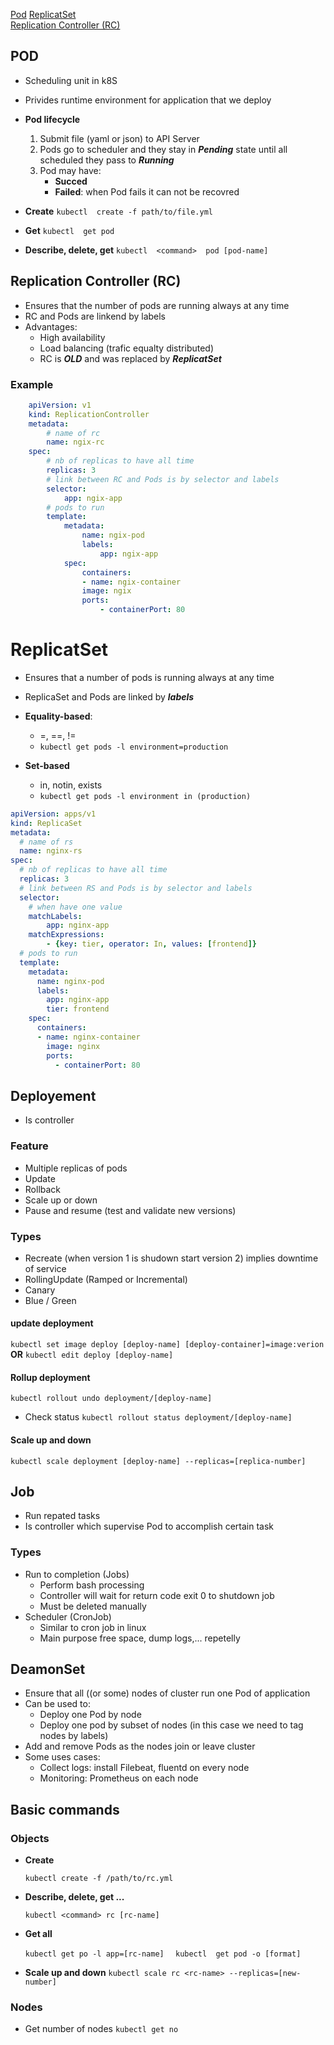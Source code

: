 [Pod](#headers)
[ReplicatSet](#emphasis)  
[Replication Controller (RC)](#emphasis)  

## POD

* Scheduling unit in k8S
* Privides runtime environment for application that we deploy

* **Pod lifecycle**
    1. Submit file (yaml or json) to API Server
    2. Pods go to scheduler and they stay in ***Pending*** state until all scheduled they pass to ***Running***
    3. Pod may have:
        * **Succed**
        * **Failed**: when Pod fails it can not be recovred

* **Create**
    ```kubectl  create -f path/to/file.yml```
* **Get**
    ```kubectl  get pod```

     

* **Describe, delete, get**
    ```kubectl  <command>  pod [pod-name]```

## Replication Controller (RC)

* Ensures that the number of pods are running always at any time
* RC and Pods are linkend by labels
* Advantages:
    * High availability
    * Load balancing  (trafic equalty distributed)
    * RC is ***OLD*** and was replaced by ***ReplicatSet***

### Example

```yaml
    apiVersion: v1
    kind: ReplicationController
    metadata: 
        # name of rc 
        name: ngix-rc
    spec: 
        # nb of replicas to have all time 
        replicas: 3
        # link between RC and Pods is by selector and labels 
        selector:
            app: ngix-app
        # pods to run 
        template: 
            metadata: 
                name: ngix-pod
                labels: 
                    app: ngix-app
            spec: 
                containers: 
                - name: ngix-container
                image: ngix  
                ports:
                    - containerPort: 80
```

# ReplicatSet

* Ensures that a number of pods is running always at any time 
* ReplicaSet and Pods are linked by ***labels***

* **Equality-based**: 
    * =, ==, !=
    * ```kubectl get pods -l environment=production```
* **Set-based**
    * in, notin, exists 
    * ```kubectl get pods -l environment in (production)```

```yaml
apiVersion: apps/v1
kind: ReplicaSet
metadata:
  # name of rs
  name: nginx-rs
spec:
  # nb of replicas to have all time
  replicas: 3
  # link between RS and Pods is by selector and labels
  selector:
    # when have one value
    matchLabels:
        app: nginx-app
    matchExpressions:
        - {key: tier, operator: In, values: [frontend]}
  # pods to run
  template:
    metadata:
      name: nginx-pod
      labels:
        app: nginx-app
        tier: frontend
    spec:
      containers:
      - name: nginx-container
        image: nginx
        ports:
          - containerPort: 80
```

## Deployement
* Is controller  
### Feature 
* Multiple replicas of pods
* Update 
* Rollback 
* Scale up or down 
* Pause and resume (test and validate new versions)
### Types 
* Recreate (when version 1 is shudown start version 2) implies downtime of service
* RollingUpdate (Ramped or Incremental)
* Canary
* Blue / Green

#### update deployment

```kubectl set image deploy [deploy-name] [deploy-container]=image:verion ```
**OR**
```kubectl edit deploy [deploy-name]```
#### Rollup deployment 
```kubectl rollout undo deployment/[deploy-name]```
* Check status 
```kubectl rollout status deployment/[deploy-name]```

#### Scale up and down
```kubectl scale deployment [deploy-name] --replicas=[replica-number]```

## Job

* Run repated tasks
* Is controller which supervise Pod to accomplish certain task

### Types

* Run to completion (Jobs)
    * Perform bash processing
    * Controller will wait for return code exit 0 to shutdown job
    * Must be deleted manually
* Scheduler (CronJob)
    * Similar to cron job in linux
    * Main purpose free space, dump logs,... repetelly


## DeamonSet

* Ensure that all ((or some) nodes of cluster run one Pod of application
* Can be used to:
    * Deploy one Pod by node
    * Deploy one pod by subset of nodes (in this case we need to tag nodes by labels)
* Add and remove Pods as the nodes join or leave cluster
* Some uses cases:
    * Collect logs: install Filebeat, fluentd on every node
    * Monitoring: Prometheus on each node

## Basic commands

### Objects

* **Create** 
    
     ```kubectl create -f /path/to/rc.yml ```

* **Describe, delete, get ...** 
    
    ```kubectl <command> rc [rc-name]  ```

* **Get all** 
    
    ```kubectl get po -l app=[rc-name]  ```
    ```kubectl  get pod -o [format]```

* **Scale up and down** 
    ```kubectl scale rc <rc-name> --replicas=[new-number]  ```

### Nodes 
* Get number of nodes 
```kubectl get no```
